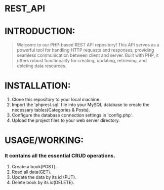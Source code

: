 # REST_API
# INTRODUCTION:
>Welcome to our PHP-based REST API repository! This API serves as a powerful tool for handling HTTP requests and responses, providing seamless communication between client and server. Built with PHP, it offers robust functionality for creating, updating, retrieving, and deleting data resources.
# INSTALLATION:
1. Clone this repository to your local machine.
2. Import the 'phprest.sql' file into your MySQL database to create the necessary tables(Categories & Posts).
3. Configure the database connection settings in 'config.php'.
4. Upload the project files to your web server directory.
# USAGE/WORKING:
### It contains all the essential CRUD operations.
1. Create a book(POST).
2. Read all data(GET).
3. Update the data by its id (PUT).
4. Delete book by its id(DELETE).
